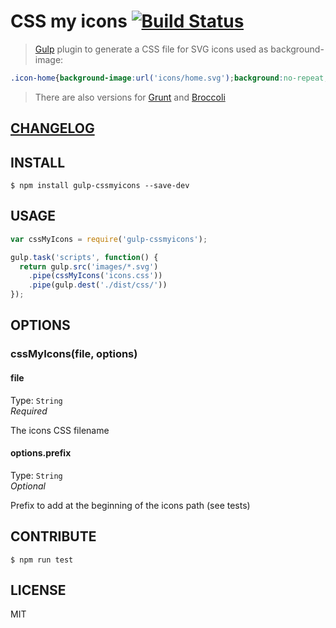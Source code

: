 # CSS my icons  [![Build Status](https://travis-ci.org/raiseandfall/gulp-cssmyicons.svg)](https://travis-ci.org/raiseandfall/gulp-cssmyicons)

> [Gulp](http://gulpjs.com/) plugin to generate a CSS file for SVG icons used as background-image:

```css
.icon-home{background-image:url('icons/home.svg');background:no-repeat;}
```

> There are also versions for [Grunt](https://github.com/raiseandfall/grunt-cssmyicons) and [Broccoli](https://github.com/raiseandfall/broccoli-cssmyicons)

## [CHANGELOG](./CHANGELOG.md)

## INSTALL
```shell
$ npm install gulp-cssmyicons --save-dev
```

## USAGE
```js
var cssMyIcons = require('gulp-cssmyicons');

gulp.task('scripts', function() {
  return gulp.src('images/*.svg')
    .pipe(cssMyIcons('icons.css'))
    .pipe(gulp.dest('./dist/css/'))
});
```

## OPTIONS

### cssMyIcons(file, options)

#### file
Type: `String`  
_Required_  

The icons CSS filename

#### options.prefix
Type: `String`  
_Optional_  

Prefix to add at the beginning of the icons path (see tests)


## CONTRIBUTE
```shell
$ npm run test
```

## LICENSE
MIT
